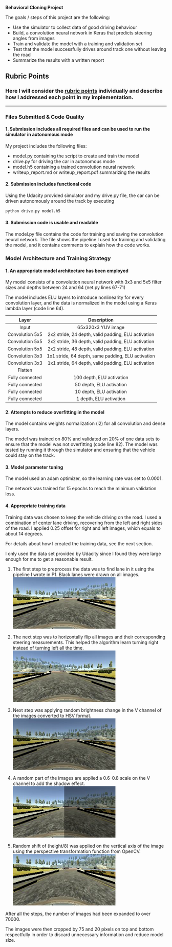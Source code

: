 **Behavioral Cloning Project**

The goals / steps of this project are the following:
* Use the simulator to collect data of good driving behaviour
* Build, a convolution neural network in Keras that predicts steering angles from images
* Train and validate the model with a training and validation set
* Test that the model successfully drives around track one without leaving the road
* Summarize the results with a written report


[//]: # (Image References)

[image1]: ./examples/2.jpg "Original"
[image2]: ./examples/o_2.jpg "Lanes"
[image3]: ./examples/f_2.jpg "Brightness"
[image4]: ./examples/b_2.jpg "Flipped"
[image5]: ./examples/s_2.jpg "Shadow"
[image6]: ./examples/sh_2.jpg "Shift"

## Rubric Points
### Here I will consider the [rubric points](https://review.udacity.com/#!/rubrics/432/view) individually and describe how I addressed each point in my implementation.  

---
### Files Submitted & Code Quality

#### 1. Submission includes all required files and can be used to run the simulator in autonomous mode

My project includes the following files:
* model.py containing the script to create and train the model
* drive.py for driving the car in autonomous mode
* model.h5 containing a trained convolution neural network
* writeup_report.md or writeup_report.pdf summarizing the results

#### 2. Submission includes functional code
Using the Udacity provided simulator and my drive.py file, the car can be driven autonomously around the track by executing
```sh
python drive.py model.h5
```

#### 3. Submission code is usable and readable

The model.py file contains the code for training and saving the convolution neural network. The file shows the pipeline I used for training and validating the model, and it contains comments to explain how the code works.

### Model Architecture and Training Strategy

#### 1. An appropriate model architecture has been employed

My model consists of a convolution neural network with 3x3 and 5x5 filter sizes and depths between 24 and 64 (net.py lines 67-71)

The model includes ELU layers to introduce nonlinearity for every convolution layer, and the data is normalized in the model using a Keras lambda layer (code line 64).

| Layer         		|     Description	        					|
|:---------------------:|:---------------------------------------------:|
| Input         		| 65x320x3 YUV image   							|
| Convolution 5x5     	| 2x2 stride, 24 depth, valid padding, ELU activation 	|
| Convolution 5x5     	| 2x2 stride, 36 depth, valid padding, ELU activation 	|
| Convolution 5x5     	| 2x2 stride, 48 depth, valid padding, ELU activation 	|
| Convolution 3x3     	| 1x1 stride, 64 depth, same padding, ELU activation 	|
| Convolution 3x3     	| 1x1 stride, 64 depth, valid padding, ELU activation 	|
| Flatten					|												|
| Fully connected		| 100 depth, ELU activation       									|
| Fully connected		| 50 depth, ELU activation       									|
| Fully connected		| 10 depth, ELU activation       									|
| Fully connected		| 1 depth, ELU activation       									|
#### 2. Attempts to reduce overfitting in the model

The model contains weights normalization (l2) for all convolution and dense layers.

The model was trained on 80% and validated on 20% of one data sets to ensure that the model was not overfitting (code line 82). The model was tested by running it through the simulator and ensuring that the vehicle could stay on the track.

#### 3. Model parameter tuning

The model used an adam optimizer, so the learning rate was set to 0.0001.

The network was trained for 15 epochs to reach the minimum validation loss.
#### 4. Appropriate training data

Training data was chosen to keep the vehicle driving on the road. I used a combination of center lane driving, recovering from the left and right sides of the road. I applied 0.25 offset for right and left images, which equals to about 14 degrees.

For details about how I created the training data, see the next section.

I only used the data set provided by Udacity since I found they were large enough for me to get a reasonable result.
1. The first step to preprocess the data was to find lane in it using the pipeline I wrote in P1. Black lanes were drawn on all images.
![alt text][image2]

2. The next step was to horizontally flip all images and their corresponding steering measurements. This helped the algorithm learn turning right instead of turning left all the time.
![alt text][image3]

3. Next step was applying random brightness change in the V channel of the images converted to HSV format.
![alt text][image4]

4. A random part of the images are applied a 0.6-0.8 scale on the V channel to add the shadow effect.
![alt text][image5]

5. Random shift of (height/8) was applied on the vertical axis of the image using the perspective transformation function from OpenCV.
![alt text][image6]

After all the steps, the number of images had been expanded to over 70000.

The images were then cropped by 75 and 20 pixels on top and bottom respectfully in order to discard unnecessary information and reduce model size.
